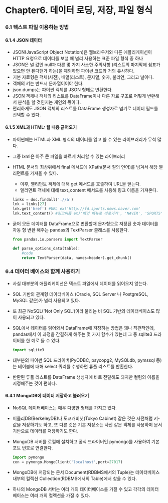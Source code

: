 # Chapter6. 데이터 로딩, 저장, 파일 형식

### 6.1 텍스트 파일 이용하는 방법 

#### 6.1.4 JSON 데이터

- JSON(JavaScript Object Notation)은 웹브라우저와 다른 애플리케이션이 HTTP 요청으로 데이터를 보낼 때 널리 사용하는 표준 파일 형식 중 하나
- JSON은 널 값인 null과 다른 몇 가지 사소한 주의사항 (리스트의 마지막에 쉼표가 있으면 안 된다던가 하는)을 제외하면 파이썬 코드와 거의 유사하다.
- 기본 자료형은 객체(사전), 배열(리스트), 문자열, 숫자, 불리언, 그리고 널이다.
- 객체의 키는 반드시 문자열이어야 한다.
- json.dumps는 파이썬 객체를 JSON 형태로 변환한다.
- JSON 객체나 객체의 리스트를 DataFrame이나 다른 자료 구조로 어떻게 변환해서 분석을 할 것인지는 개인의 몫이다.
- 편리하게도 JSON 객체의 리스트를 DataFrame 생성자로 넘기로 데이터 필드를 선택할 수 있다.



#### 6.1.5 XML과 HTML: 웹 내용 긁어오기

- 파이썬에는 HTML과 XML 형식의 데이터를 읽고 쓸 수 있는 라이브러리가 무척 많다.

- 그중 lxml은 아주 큰 파일을 빠르게 처리할 수 있는 라이브러리

- HTML 문서의 최상위에서 final 메서드에 XPath(문서 질의 언어)를 넘겨서 해당 엘리먼트를 가져올 수 있다.

  - 이후, 엘리먼트 객체에 대해 get 메서드를 호출하여 URL을 얻는다.
  - 엘리먼트 객체에 대해 text_content 메서드를 사용해 링크 이름을 가져온다.

  ```python
  links = doc.findall('.//a')
  lnk = links[27]
  lnk.get('href') #URL ex)'http://fd.sports.news.naver.com'
  lnk.text_content() #링크이름 ex)'메인 메뉴로 바로가기', 'NAVER', 'SPORTS'
  ```

- 긁어 모든 데이터를 DataFrame으로 변환할때 문자형으로 저장된 숫자 데이터를 자동 형 변환 해주는 pandas의 TextParser 클래스를 사용한다.

  ```python 
  from pandas.io.parsers import TextParser
  
  def parse_options_data(table):
      #code
      return TextParser(data, names=header).get_chunk()
  ```


### 6.4 데이터 베이스와 함께 사용하기

- 사실 대부분의 애플리케이션은 덱스트 파일에서 데이터를 읽어오지 않는다.

- SQL 기반의 관계형 데이터베이스 (Oracle, SQL Server 나 PostgreSQL, MySQL 같은)가 널리 사용되고 있다.

- 또 최근 NoSQL('Not Only SQL')이라 불리는 비 SQL 기반의 데이터베이스도 많이 사용되고 있다.

- SQL에서 데이터를 읽어와서 DataFrame에 저장하는 방법은 꽤나 직관적인데, pandas에서 이 과정을 간결하게 해주는 몇 가지 함수가 있는데 그 중 sqlite3 드라이버를 한 예로 들 수 있다.

  ```python
  import sqlite3
  ```

- 대부분의 파이썬 SQL 드라이버(PyODBC, psycopg2, MySQLdb, pymssql 등)는 테이블에 대해 select 쿼리를 수행하면 튜플 리스트를 반환한다.

- 반환된 튜플 리스트를 DataFrame 생성자에 바로 전달해도 되지만 컬럼의 이름을 지정해주는 것이 편하다.



#### 6.4.1 MongoDB에 데이터 저장하고 불러오기

- NoSQL 데이터베이스는 매우 다양한 형태를 가지고 있다.

- 버클리DB(BerkeleyDB)나 도쿄캐비닛(Tokyo Cabinet) 같은 것은 사전처럼 키-값을 저장하기도 하고,
  또 다른 것은 기본 저장소는 사전 같은 객체를 사용하며 문서 기반으로 데이터를 저장하기도 한다.

- MongoDB 서버를 로컬에 설치하고 공식 드라이버인 pymongo를 사용하여 기본 포트 번호로 연결한다.

  ```python
  import pymongo
  con = pymongo.MongoClient('localhost',port=27017)
  ```

- MongoDB에 저장되는 문서 Document(RDBMS에서의 Tuple)는 데이터베이스 내부의 컬렉션 Collection(RDBMS에서의 Table)에서 찾을 수 있다.

- 하나의 MongoDB 서버는 여러 개의 데이터베이스를 가질 수 있고 각각의 데이터 베이스는 여러 개의 컬렉션을 가질 수 있다.